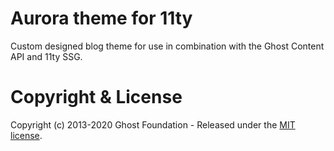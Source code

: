 # Aurora theme for 11ty
Custom designed blog theme for use in combination with the Ghost Content API and 11ty SSG.

# Copyright & License
Copyright (c) 2013-2020 Ghost Foundation - Released under the [MIT license](LICENSE).

